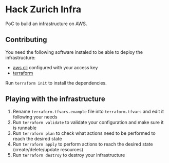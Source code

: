 # Hack Zurich Infra

PoC to build an infrastructure on AWS.

## Contributing

You need the following software instaled to be able to deploy the infrastructure:

- [aws cli](https://aws.amazon.com/cli/) configured with your access key
- [terraform](https://www.terraform.io/)

Run `terraform init` to install the dependencies.

## Playing with the infrastructure

1. Rename `terraform.tfvars.example` file into `terraform.tfvars` and edit it following your needs
2. Run `terraform validate` to validate your configuration and make sure it is runnable
3. Run `terraform plan` to check what actions need to be performed to reach the desired state
4. Run `terraform apply` to perform actions to reach the desired state (create/delete/update resources)
5. Run `terraform destroy` to destroy your infrastructure
